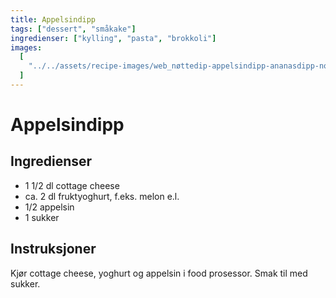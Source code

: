 ```yaml
---
title: Appelsindipp
tags: ["dessert", "småkake"]
ingredienser: ["kylling", "pasta", "brokkoli"]
images:
  [
    "../../assets/recipe-images/web_nøttedip-appelsindipp-ananasdipp-normannadipp.jpg",
  ]
---
```


# Appelsindipp

## Ingredienser

- 1 1/2 dl cottage cheese
- ca. 2 dl fruktyoghurt, f.eks. melon e.l.
- 1/2 appelsin
- 1 sukker

## Instruksjoner

Kjør cottage cheese, yoghurt og appelsin i food prosessor. Smak til med sukker.
